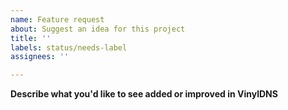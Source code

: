 ```yaml
---
name: Feature request
about: Suggest an idea for this project
title: ''
labels: status/needs-label
assignees: ''

---
```


**Describe what you'd like to see added or improved in VinylDNS**
